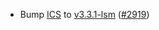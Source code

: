 - Bump [ICS](https://github.com/cosmos/interchain-security) to 
  [v3.3.1-lsm](https://github.com/cosmos/interchain-security/releases/tag/v3.3.1-lsm) 
  ([\#2919](https://github.com/cosmos/gaia/pull/2919))